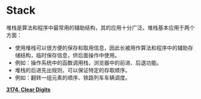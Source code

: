 # Stack

堆栈是算法和程序中最常用的辅助结构，其的应用十分广泛。堆栈基本应用于两个方面：

- 使用堆栈可以很方便的保存和取用信息，因此长被用作算法和程序中的辅助存储结构，临时保存信息，供后面操作中使用。
- 例如：操作系统中的函数调用栈，浏览器中的前进、后退功能。
- 堆栈的后进先出规则，可以保证特定的存取顺序。
- 例如：翻转一组元素的顺序、铁路列车车辆调度。


[**3174. Clear Digits**](Stack%201961da7520e38020bb76f3b7a095ae85/3174%20Clear%20Digits%201961da7520e38021a872eaca1dbf2cd8.md)